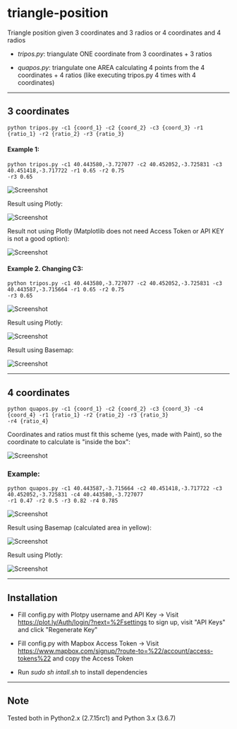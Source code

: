 # triangle-position
Triangle position given 3 coordinates and 3 radios or 4 coordinates and 4 radios

- *tripos.py*: triangulate ONE coordinate from 3 coordinates + 3 ratios

- *quapos.py*: triangulate one AREA calculating 4 points from the 4 coordinates + 4 ratios (like executing tripos.py 4 times with 4 coordinates)

--------------------------------------------

## 3 coordinates

```
python tripos.py -c1 {coord_1} -c2 {coord_2} -c3 {coord_3} -r1 {ratio_1} -r2 {ratio_2} -r3 {ratio_3}
```

#### Example 1:

```
python tripos.py -c1 40.443580,-3.727077 -c2 40.452052,-3.725831 -c3 40.451418,-3.717722 -r1 0.65 -r2 0.75
-r3 0.65
```

![Screenshot](images/tri2.png)

Result using Plotly:

![Screenshot](images/tri5.png)

Result not using Plotly (Matplotlib does not need Access Token or API KEY is not a good option):

![Screenshot](images/tri1.png)

#### Example 2. Changing C3:

```
python tripos.py -c1 40.443580,-3.727077 -c2 40.452052,-3.725831 -c3 40.443587,-3.715664 -r1 0.65 -r2 0.75
-r3 0.65
```

![Screenshot](images/tri4.png)

Result using Plotly:

![Screenshot](images/tri6.png)

Result using Basemap:

![Screenshot](images/tri3.png)

--------------------------------------------

## 4 coordinates
```
python quapos.py -c1 {coord_1} -c2 {coord_2} -c3 {coord_3} -c4 {coord_4} -r1 {ratio_1} -r2 {ratio_2} -r3 {ratio_3}
-r4 {ratio_4}
```

Coordinates and ratios must fit this scheme (yes, made with Paint), so the coordinate to calculate is "inside the box":

![Screenshot](images/quatri4.png)


### Example:

```
python quapos.py -c1 40.443587,-3.715664 -c2 40.451418,-3.717722 -c3 40.452052,-3.725831 -c4 40.443580,-3.727077
-r1 0.47 -r2 0.5 -r3 0.82 -r4 0.785
```

![Screenshot](images/quatri2.png)

Result using Basemap (calculated area in yellow):

![Screenshot](images/quatri1.png)

Result using Plotly:

![Screenshot](images/quatri3.png)


--------------------------------------------

## Installation

- Fill config.py with Plotpy username and API Key -> Visit https://plot.ly/Auth/login/?next=%2Fsettings to sign up, visit "API Keys" and click "Regenerate Key"

- Fill config.py with Mapbox Access Token -> Visit https://www.mapbox.com/signup/?route-to=%22/account/access-tokens%22 and copy the Access Token

- Run *sudo sh intall.sh* to install dependencies

--------------------------------------------

## Note

Tested both in Python2.x (2.7.15rc1) and Python 3.x (3.6.7)
